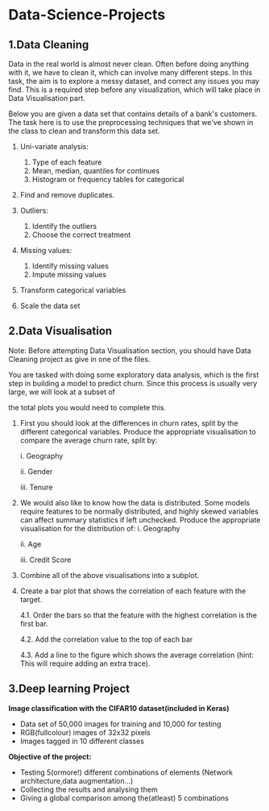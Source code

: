 # Data-Science-Projects

## 1.Data Cleaning

Data in the real world is almost never clean. Often before doing anything with it, we have to clean it, which can involve many different steps. In this task, the aim is to explore a messy dataset, and correct any issues you may find. This is a required step before any visualization, which will take place in Data Visualisation part.

Below you are given a data set that contains details of a bank's customers. The task here is to use the preprocessing techniques that we've shown in the class to clean and transform this data set.

1. Uni-variate analysis:
    1. Type of each feature
    2. Mean, median, quantiles for continues
    3. Histogram or frequency tables for categorical

2. Find and remove duplicates.

3. Outliers:
    1. Identify the outliers
    2. Choose the correct treatment

4. Missing values:
    1. Identify missing values
    2. Impute missing values 

5. Transform categorical variables 

6. Scale the data set


## 2.Data Visualisation

Note: Before attempting Data Visualisation section, you should have Data Cleaning project as give in one of the files.

You are tasked with doing some exploratory data analysis, which is the first step in building a model to predict churn. Since this process is usually very large, we will look at a subset of

the total plots you would need to complete this.

1. First you should look at the differences in churn rates, split by the different categorical variables. Produce the appropriate visualisation to compare the average    churn rate, split by:

    i. Geography

    ii. Gender

    iii. Tenure

2. We would also like to know how the data is distributed. Some models require features to be normally distributed, and highly skewed variables can affect summary        statistics if left unchecked. Produce the appropriate visualisation for the distribution of:
    i. Geography

    ii. Age

    iii. Credit Score

3. Combine all of the above visualisations into a subplot.

4. Create a bar plot that shows the correlation of each feature with the target.

    4.1. Order the bars so that the feature with the highest correlation is the first bar.

    4.2. Add the correlation value to the top of each bar

    4.3. Add a line to the figure which shows the average correlation (hint: This will require adding an extra trace).
  

## 3.Deep learning Project

**Image classification with the CIFAR10 dataset(included in Keras)**

- Data set of 50,000 images for training and 10,000 for testing
- RGB(fullcolour) images of 32x32 pixels
- Images tagged in 10 different classes

**Objective of the project:**

  - Testing 5(ormore!) different combinations of elements (Network architecture,data augmentation…)
  - Collecting the results and analysing them
  - Giving a global comparison among the(atleast) 5 combinations
